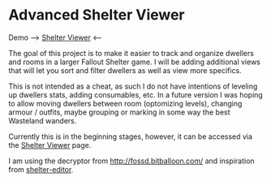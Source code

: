 # Advanced Shelter Viewer

Demo --> [Shelter Viewer](https://jake1164.github.io/ShelterViewer/) <--

The goal of this project is to make it easier to track and organize dwellers and rooms in a larger Fallout Shelter game. I will be adding additional views that will let you sort and filter dwellers as well as view more specifics.

This is not intended as a cheat, as such I do not have intentions of leveling up dwellers stats, adding consumables, etc.  In a future version I was hoping to allow moving dwellers between room (optomizing levels), changing armour / outfits, maybe grouping or marking in some way the best Wasteland wanders. 

Currently this is in the beginning stages, however, it can be accessed via the [Shelter Viewer](https://jake1164.github.io/ShelterViewer/) page.

I am using the decryptor from http://fossd.bitballoon.com/ and inspiration from [shelter-editor](https://github.com/rakion99/shelter-editor).


<!--START_SECTION:buy-me-a-coffee-->
<!--END_SECTION:buy-me-a-coffee-->
